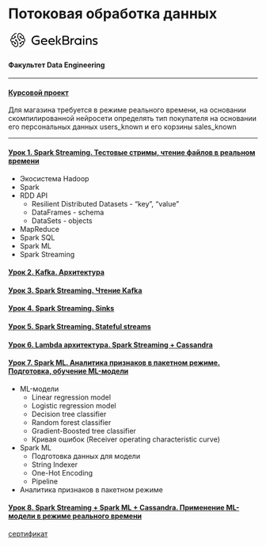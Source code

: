 # Потоковая обработка данных
![](logo.png)
#### Факультет Data Engineering
____
#### [Курсовой проект](https://github.com/TolstikovIgor/streaming/commit/254b391d830e5901e13870e92893e9c4bc4a5e67)

Для магазина требуется в режиме реального времени, на основании скомпилированной нейросети определять тип покупателя на основании его персональных данных users_known и его корзины sales_known
___
#### [Урок 1. Spark Streaming. Тестовые стримы, чтение файлов в реальном времени](https://github.com/TolstikovIgor/streaming/tree/main/lesson1)
* Экосистема Hadoop
* Spark
* RDD API
    * Resilient Distributed Datasets - “key”, “value”
    * DataFrames - schema
    * DataSets - objects
* MapReduce
* Spark SQL
* Spark ML
* Spark Streaming

#### [Урок 2. Kafka. Архитектура](https://github.com/TolstikovIgor/streaming/tree/main/lesson2)


#### [Урок 3. Spark Streaming. Чтение Kafka](https://github.com/TolstikovIgor/streaming/tree/main/lesson3)


#### [Урок 4. Spark Streaming. Sinks](https://github.com/TolstikovIgor/streaming/tree/main/lesson4)


#### [Урок 5. Spark Streaming. Stateful streams](https://github.com/TolstikovIgor/streaming/tree/main/lesson5)


#### [Урок 6. Lambda архитектура. Spark Streaming + Cassandra](https://github.com/TolstikovIgor/streaming/tree/main/lesson6)


#### [Урок 7. Spark ML. Аналитика признаков в пакетном режиме. Подготовка, обучение ML-модели](https://github.com/TolstikovIgor/streaming/tree/main/lesson7)
* ML-модели
    * Linear regression model
    * Logistic regression model
    * Decision tree classifier
    * Random forest classifier
    * Gradient-Boosted tree classifier
    * Кривая ошибок (Receiver operating characteristic curve)
* Spark ML
    * Подготовка данных для модели
    * String Indexer
    * One-Hot Encoding
    * Pipeline
* Аналитика признаков в пакетном режиме
#### [Урок 8. Spark Streaming + Spark ML + Cassandra. Применение ML-модели в режиме реального времени](https://github.com/TolstikovIgor/streaming/tree/main/lesson8)


[сертификат](https://gb.ru/go/o9_K0K)
